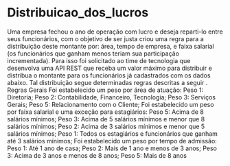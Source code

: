 # Distribuicao_dos_lucros
Uma empresa fechou o ano de operação com lucro e deseja reparti-lo entre seus funcionários, com o objetivo de ser justa criou uma regra para a distribuição deste montante por: área, tempo de empresa, e faixa salarial (os funcionários que ganham menos teriam sua participação incrementada). Para isso foi solicitado ao time de tecnologia que desenvolva uma API REST que receba um valor máximo para distribuir e distribua o montante para os funcionários já cadastrados com os dados abaixo. Tal distribuição segue determinadas regras descritas a seguir . Regras Gerais Foi estabelecido um peso por área de atuação: Peso 1: Diretoria; Peso 2: Contabilidade, Financeiro, Tecnologia; Peso 3: Serviços Gerais; Peso 5: Relacionamento com o Cliente; Foi estabelecido um peso por faixa salarial e uma exceção para estagiários: Peso 5: Acima de 8 salários mínimos; Peso 3: Acima de 5 salários mínimos e menor que 8 salários mínimos; Peso 2: Acima de 3 salários mínimos e menor que 5 salários mínimos; Peso 1: Todos os estagiários e funcionários que ganham até 3 salários mínimos; Foi estabelecido um peso por tempo de admissão: Peso 1: Até 1 ano de casa; Peso 2: Mais de 1 ano e menos de 3 anos; Peso 3: Acima de 3 anos e menos de 8 anos; Peso 5: Mais de 8 anos
